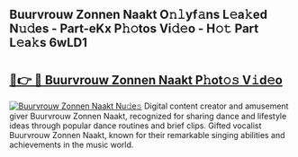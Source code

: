 ## Buurvrouw Zonnen Naakt O𝚗𝚕yf𝚊ns L𝚎a𝚔ed N𝚞𝚍es - Part-eKx P𝚑𝚘tos Vi𝚍𝚎o - H𝚘𝚝 Part L𝚎a𝚔s 6wLD1

# <h2><a href="http://kfe0czl.oniu.top/?m=Buurvrouw+Zonnen+Naakt">🔗👉 🔴 Buurvrouw Zonnen Naakt P𝚑ot𝚘𝚜 V𝚒d𝚎o</a></h2>

[![Buurvrouw Zonnen Naakt Nu𝚍e𝚜](https://i.imgur.com/0qMVB7G.gif)](http://kfe0czl.oniu.top/?m=Buurvrouw+Zonnen+Naakt)
Digital content creator and amusement giver Buurvrouw Zonnen Naakt, recognized for sharing dance and lifestyle ideas through popular dance routines and brief clips. Gifted vocalist Buurvrouw Zonnen Naakt, known for their remarkable singing abilities and achievements in the music world.  
